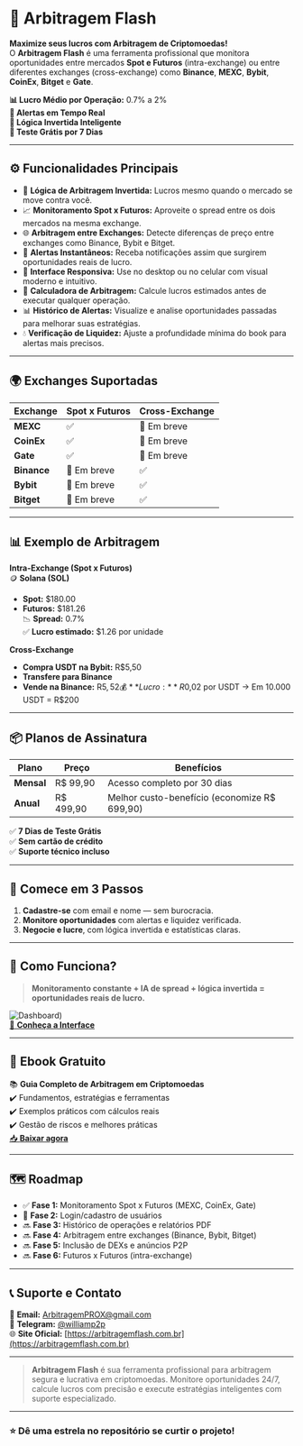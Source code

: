 # 🚀 Arbitragem Flash

**Maximize seus lucros com Arbitragem de Criptomoedas!**  
O **Arbitragem Flash** é uma ferramenta profissional que monitora oportunidades entre mercados **Spot e Futuros** (intra-exchange) ou entre diferentes exchanges (cross-exchange) como **Binance**, **MEXC**, **Bybit**, **CoinEx**, **Bitget** e **Gate**.

**📊 Lucro Médio por Operação:** 0.7% a 2%  
**🔔 Alertas em Tempo Real**  
**🧠 Lógica Invertida Inteligente**  
**🎯 Teste Grátis por 7 Dias**

---

## ⚙️ **Funcionalidades Principais**

- 🧠 **Lógica de Arbitragem Invertida:** Lucros mesmo quando o mercado se move contra você.
- 📈 **Monitoramento Spot x Futuros:** Aproveite o spread entre os dois mercados na mesma exchange.
- 🌐 **Arbitragem entre Exchanges:** Detecte diferenças de preço entre exchanges como Binance, Bybit e Bitget.
- 🔔 **Alertas Instantâneos:** Receba notificações assim que surgirem oportunidades reais de lucro.
- 📱 **Interface Responsiva:** Use no desktop ou no celular com visual moderno e intuitivo.
- 🧮 **Calculadora de Arbitragem:** Calcule lucros estimados antes de executar qualquer operação.
- 📊 **Histórico de Alertas:** Visualize e analise oportunidades passadas para melhorar suas estratégias.
- 💧 **Verificação de Liquidez:** Ajuste a profundidade mínima do book para alertas mais precisos.

---

## 🌍 **Exchanges Suportadas**

| **Exchange** | **Spot x Futuros** | **Cross-Exchange** |
|--------------|--------------------|--------------------|
| **MEXC**     | ✅                 | 🚧 Em breve        |
| **CoinEx**   | ✅                 | 🚧 Em breve        |
| **Gate**     | ✅                 | 🚧 Em breve        |
| **Binance**  | 🚧 Em breve        | ✅                 |
| **Bybit**    | 🚧 Em breve        | ✅                 |
| **Bitget**   | 🚧 Em breve        | ✅                 |

---

## 📊 **Exemplo de Arbitragem**

**Intra-Exchange (Spot x Futuros)**  
🪙 **Solana (SOL)**  
- **Spot:** $180.00  
- **Futuros:** $181.26  
📉 **Spread:** 0.7%  
✅ **Lucro estimado:** $1.26 por unidade

**Cross-Exchange**  
- **Compra USDT na Bybit:** R$5,50  
- **Transfere para Binance**  
- **Vende na Binance:** R$5,52  
💰 **Lucro:** R$0,02 por USDT → Em 10.000 USDT = R$200

---

## 📦 **Planos de Assinatura**

| **Plano**   | **Preço**  | **Benefícios**                           |
|-------------|------------|------------------------------------------|
| **Mensal**  | R$ 99,90   | Acesso completo por 30 dias              |
| **Anual**   | R$ 499,90  | Melhor custo-benefício (economize R$ 699,90) |

✅ **7 Dias de Teste Grátis**  
✅ **Sem cartão de crédito**  
✅ **Suporte técnico incluso**

---

## 📲 **Comece em 3 Passos**

1. **Cadastre-se** com email e nome — sem burocracia.  
2. **Monitore oportunidades** com alertas e liquidez verificada.  
3. **Negocie e lucre**, com lógica invertida e estatísticas claras.

---

## 🧠 **Como Funciona?**

> **Monitoramento constante + IA de spread + lógica invertida = oportunidades reais de lucro.**

![Dashboard]([https://i.imgur.com/j1C94Eb_d.webp?maxwidth=760&fidelity=grand))  
[🔗 **Conheça a Interface**](https://arbitragemflash.com.br)

---

## 📘 **Ebook Gratuito**

📚 **Guia Completo de Arbitragem em Criptomoedas**  
✔️ Fundamentos, estratégias e ferramentas  
✔️ Exemplos práticos com cálculos reais  
✔️ Gestão de riscos e melhores práticas  
[📥 **Baixar agora**](https://arbitragemflash.com.br/Ebook.pdf)

---

## 🗺️ **Roadmap**

- ✅ **Fase 1:** Monitoramento Spot x Futuros (MEXC, CoinEx, Gate)  
- 🚧 **Fase 2:** Login/cadastro de usuários  
- 🔜 **Fase 3:** Histórico de operações e relatórios PDF  
- 🔜 **Fase 4:** Arbitragem entre exchanges (Binance, Bybit, Bitget)  
- 🔜 **Fase 5:** Inclusão de DEXs e anúncios P2P  
- 🔜 **Fase 6:** Futuros x Futuros (intra-exchange)

---

## 📞 **Suporte e Contato**

📧 **Email:** ArbitragemPROX@gmail.com  
📲 **Telegram:** [@williamp2p](https://t.me/williamp2p)  
🌐 **Site Oficial:** [https://arbitragemflash.com.br](https://arbitragemflash.com.br)

---

> **Arbitragem Flash** é sua ferramenta profissional para arbitragem segura e lucrativa em criptomoedas. Monitore oportunidades 24/7, calcule lucros com precisão e execute estratégias inteligentes com suporte especializado.

---

### ⭐️ **Dê uma estrela no repositório se curtir o projeto!**
